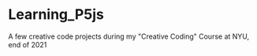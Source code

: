 # Learning_P5js
A few creative code projects during my "Creative Coding" Course at NYU, end of 2021
